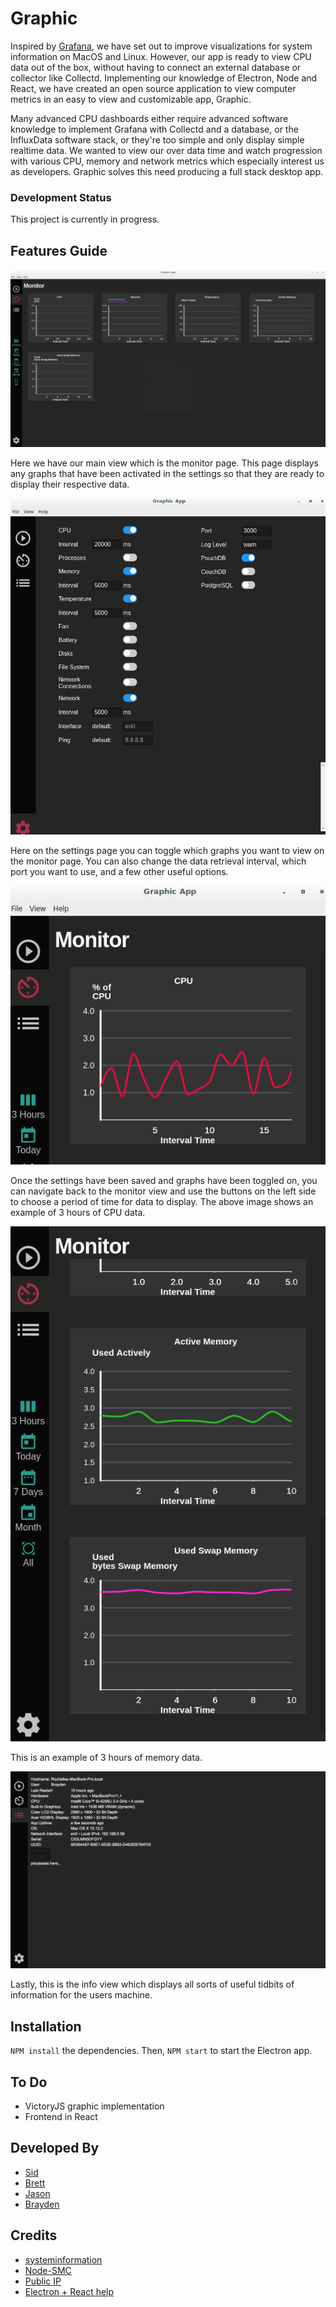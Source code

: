 # Graphic
Inspired by [Grafana](http://play.grafana.org/), we have set out to improve visualizations for system information on MacOS and Linux. However, our app is ready to view CPU data out of the box, without having to connect an external database or collector like Collectd. Implementing our knowledge of Electron, Node and React, we have created an open source application to view computer metrics in an easy to view and customizable app, Graphic.

Many advanced CPU dashboards either require advanced software knowledge to implement Grafana with Collectd and a database, or the InfluxData software stack, or they're too simple and only display simple realtime data. We wanted to view our over data time and watch progression with various CPU, memory and network metrics which especially interest us as developers. Graphic solves this need producing a full stack desktop app.

### Development Status
This project is currently in progress.

## Features Guide

![alt text](./images/MonitorPage.png)

Here we have our main view which is the monitor page. This page displays any graphs that have been activated in the settings so that they are ready to display their respective data.

![alt text](./images/settings_page.png)

Here on the settings page you can toggle which graphs you want to view on the monitor page. You can also change the data retrieval interval, which port you want to use, and a few other useful options.

![alt text](./images/cpu_data.png)

Once the settings have been saved and graphs have been toggled on, you can navigate back to the monitor view and use the buttons on the left side to choose a period of time for data to display. The above image shows an example of 3 hours of CPU data.

![alt text](./images/memory.png)

This is an example of 3 hours of memory data.

![alt text](./images/info.png)

Lastly, this is the info view which displays all sorts of useful tidbits of information for the users machine.

## Installation
`NPM install` the dependencies. Then, `NPM start` to start the Electron app.

## To Do
- VictoryJS graphic implementation
- Frontend in React

## Developed By
- [Sid](https://github.com/matthewsidneyjacobs)
- [Brett](https://github.com/brettinternet)
- [Jason](https://github.com/JasonMarkWomack)
- [Brayden](https://github.com/Kymbolde)

## Credits
- [systeminformation](https://github.com/sebhildebrandt/systeminformation)
- [Node-SMC](https://github.com/mmarcon/node-smc)
- [Public IP](https://github.com/sindresorhus/public-ip)
- [Electron + React help](https://github.com/chentsulin/electron-react-boilerplate)

